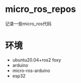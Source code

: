 # micro_ros_repos
记录一些micro_ros代码
# 环境
- ubuntu20.04+ros2 foxy
- arduino
- micro-ros-arduino
- esp32
